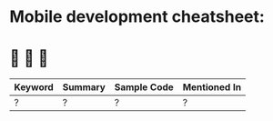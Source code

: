 # Mobile development cheatsheet:
# 🤘 🤘 🤘

Keyword |                  Summary                   | Sample Code | Mentioned In
------- | ------------------------------------------ | ------------ | ------------
? | ? | ? | ? 
